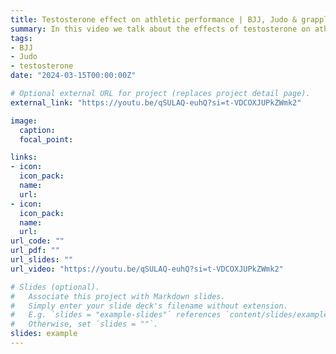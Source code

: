 ```yaml
---
title: Testosterone effect on athletic performance | BJJ, Judo & grappling implications
summary: In this video we talk about the effects of testosterone on athletic performance, some of the general differences in male and female biology including how both are affected by the hormone that offer advantages and disadvantages to both, and what that means for grappling sports like BJJ or Judo. 
tags:
- BJJ
- Judo
- testosterone
date: "2024-03-15T00:00:00Z"

# Optional external URL for project (replaces project detail page).
external_link: "https://youtu.be/qSULAQ-euhQ?si=t-VDCOXJUPkZWmk2"

image:
  caption:
  focal_point:

links:
- icon: 
  icon_pack: 
  name: 
  url: 
- icon: 
  icon_pack: 
  name: 
  url: 
url_code: ""
url_pdf: ""
url_slides: ""
url_video: "https://youtu.be/qSULAQ-euhQ?si=t-VDCOXJUPkZWmk2"

# Slides (optional).
#   Associate this project with Markdown slides.
#   Simply enter your slide deck's filename without extension.
#   E.g. `slides = "example-slides"` references `content/slides/example-slides.md`.
#   Otherwise, set `slides = ""`.
slides: example
---
```

